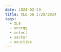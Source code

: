 ```yaml
---
date: 2024-02-29
title: XLE on 2/29/2024
tags: 
  - XLE
  - energy
  - select
  - sector
  - equities
---
```

<div class="post">
<snapshot-grid 
    :reports="['2024/02/28/CTA/XLE', '2024/02/29/CTA/XLE', '2024/02/29/MTP/XLE']"
    chart="2024/02/29/Chart/XLE"
/>
<p>

</p>
<p>

</p>
</div>